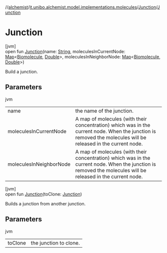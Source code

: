 //[alchemist](../../../index.md)/[it.unibo.alchemist.model.implementations.molecules](../index.md)/[Junction](index.md)/[Junction](-junction.md)

# Junction

[jvm]\
open fun [Junction](-junction.md)(name: [String](https://docs.oracle.com/javase/8/docs/api/java/lang/String.html), moleculesInCurrentNode: [Map](https://docs.oracle.com/javase/8/docs/api/java/util/Map.html)<[Biomolecule](../-biomolecule/index.md), [Double](https://docs.oracle.com/javase/8/docs/api/java/lang/Double.html)>, moleculesInNeighborNode: [Map](https://docs.oracle.com/javase/8/docs/api/java/util/Map.html)<[Biomolecule](../-biomolecule/index.md), [Double](https://docs.oracle.com/javase/8/docs/api/java/lang/Double.html)>)

Build a junction.

## Parameters

jvm

| | |
|---|---|
| name | the name of the junction. |
| moleculesInCurrentNode | A map of molecules (with their concentration) which was in the current node. When the junction is removed the molecules will be released in the current node. |
| moleculesInNeighborNode | A map of molecules (with their concentration) which was in the current node. When the junction is removed the molecules will be released in the current node. |

[jvm]\
open fun [Junction](-junction.md)(toClone: [Junction](index.md))

Builds a junction from another junction.

## Parameters

jvm

| | |
|---|---|
| toClone | the junction to clone. |
